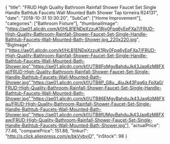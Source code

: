 {
	"title": "FRUD High Quality Bathroom Rainfall Shower Faucet Set Single Handle Bathtub Faucets Wall Mounted Bath Shower Tap torneira R24131",
	"date": "2018-10-31 10:30:20",
	"SubCat": ["Home Improvement"],
	"categories": ["Bathroom Fixture"],
	"thumbnailImage": "https://ae01.alicdn.com/kf/HLB1ENDeXzzuK1Rjy0Fpq6yEpFXa7/FRUD-High-Quality-Bathroom-Rainfall-Shower-Faucet-Set-Single-Handle-Bathtub-Faucets-Wall-Mounted-Bath-Shower.jpg_220x220.jpg",
	"BigImage": ["https://ae01.alicdn.com/kf/HLB1ENDeXzzuK1Rjy0Fpq6yEpFXa7/FRUD-High-Quality-Bathroom-Rainfall-Shower-Faucet-Set-Single-Handle-Bathtub-Faucets-Wall-Mounted-Bath-Shower.jpg","https://ae01.alicdn.com/kf/UTB8FoMgvBahduJk43Jaq6zM8FXal/FRUD-High-Quality-Bathroom-Rainfall-Shower-Faucet-Set-Single-Handle-Bathtub-Faucets-Wall-Mounted-Bath-Shower.jpg","https://ae01.alicdn.com/kf/UTB8P_G8u._4iuJk43Fqq6z.FpXa0/FRUD-High-Quality-Bathroom-Rainfall-Shower-Faucet-Set-Single-Handle-Bathtub-Faucets-Wall-Mounted-Bath-Shower.jpg","https://ae01.alicdn.com/kf/UTB86EMgvBahduJk43Jaq6zM8FXau/FRUD-High-Quality-Bathroom-Rainfall-Shower-Faucet-Set-Single-Handle-Bathtub-Faucets-Wall-Mounted-Bath-Shower.jpg","https://ae01.alicdn.com/kf/UTB8fUMgvBahduJk43Jaq6zM8FXaw/FRUD-High-Quality-Bathroom-Rainfall-Shower-Faucet-Set-Single-Handle-Bathtub-Faucets-Wall-Mounted-Bath-Shower.jpg"],
	"actualPrice": 77.46,
	"comparePrice": 151.88,
	"linkurl": "http://s.click.aliexpress.com/e/bkVybyjO",
	"inStock": 98
}

